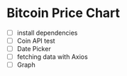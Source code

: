 # Bitcoin Price Chart

- [ ] install dependencies
- [ ] Coin API test
- [ ] Date Picker
- [ ] fetching data with Axios
- [ ] Graph
